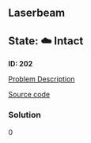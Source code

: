 ## Laserbeam

## State: :cloud: **Intact**

**ID: 202**

[Problem Description](https://projecteuler.net/problem=202)

[Source code](main.cpp)

### Solution
0